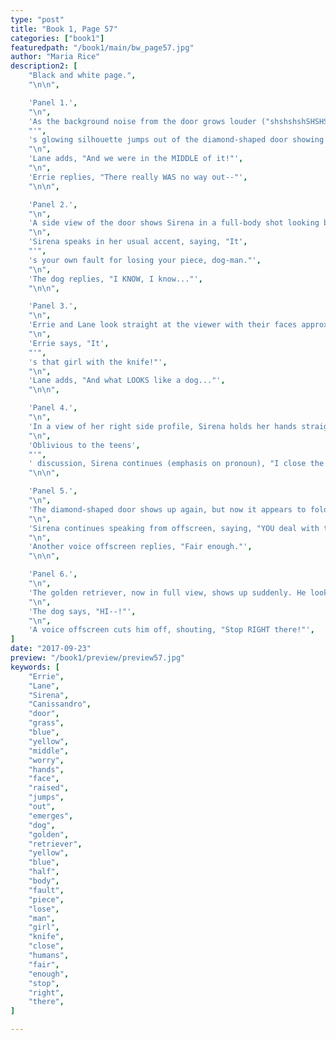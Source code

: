 ```yaml
---
type: "post"
title: "Book 1, Page 57"
categories: ["book1"]
featuredpath: "/book1/main/bw_page57.jpg"
author: "Maria Rice"
description2: [
    "Black and white page.",
    "\n\n",

    'Panel 1.',
    "\n",
    'As the background noise from the door grows louder ("shshshshSHSHSHSH"), Lane and Errie appear on the left side of the panel with their backs to the door and Sirena',
    "'",
    's glowing silhouette jumps out of the diamond-shaped door showing up on the right side of the panel. The background noise dies down ("SHshshshshsh"). The teenagers appear oblivious to her arrival as their worried gaze remain fixed on something offscreen. Lane holds her right hand to her mouth and Errie holds both of her hands to her own.',
    "\n",
    'Lane adds, "And we were in the MIDDLE of it!"',
    "\n",
    'Errie replies, "There really WAS no way out--"',
    "\n\n",

    'Panel 2.',
    "\n",
    'A side view of the door shows Sirena in a full-body shot looking back at the door as the background noise grows louder again ("shshshshSHSHSHSH") and a glowing golden retriever emerges from it, as if he were jumping through it. Only the front half of his body is in view, the other half appears cut off by the door.',
    "\n",
    'Sirena speaks in her usual accent, saying, "It',
    "'",
    's your own fault for losing your piece, dog-man."',
    "\n",
    'The dog replies, "I KNOW, I know..."',
    "\n\n",

    'Panel 3.',
    "\n",
    'Errie and Lane look straight at the viewer with their faces approximately centered in the zoomed-in panel, Errie standing on the left and Lane on the right. They look on with suspicious expressions.',
    "\n",
    'Errie says, "It',
    "'",
    's that girl with the knife!"',
    "\n",
    'Lane adds, "And what LOOKS like a dog..."',
    "\n\n",

    'Panel 4.',
    "\n",
    'In a view of her right side profile, Sirena holds her hands straight out in front of her. She faces the right side of the panel as the background noise continues to grow louder ("SHSHSHSHSHSHSH").',
    "\n",
    'Oblivious to the teens',
    "'",
    ' discussion, Sirena continues (emphasis on pronoun), "I close the door..."',
    "\n\n",

    'Panel 5.',
    "\n",
    'The diamond-shaped door shows up again, but now it appears to fold in on itself, with the noise volume escalating ("SHSSHSHSHSH").',
    "\n",
    'Sirena continues speaking from offscreen, saying, "YOU deal with the humans."',
    "\n",
    'Another voice offscreen replies, "Fair enough."',
    "\n\n",

    'Panel 6.',
    "\n",
    'The golden retriever, now in full view, shows up suddenly. He looks up at the viewer with a happy grin and a round stone is clearly seen on his chest.',
    "\n",
    'The dog says, "HI--!"',
    "\n",
    'A voice offscreen cuts him off, shouting, "Stop RIGHT there!"',
]
date: "2017-09-23"
preview: "/book1/preview/preview57.jpg"
keywords: [
    "Errie",
    "Lane",
    "Sirena",
    "Canissandro",
    "door",
    "grass",
    "blue",
    "yellow",
    "middle",
    "worry",
    "hands",
    "face",
    "raised",
    "jumps",
    "out",
    "emerges",
    "dog",
    "golden",
    "retriever",
    "yellow",
    "blue",
    "half",
    "body",
    "fault",
    "piece",
    "lose",
    "man",
    "girl",
    "knife",
    "close",
    "humans",
    "fair",
    "enough",
    "stop",
    "right",
    "there",
]

---
```

